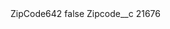 <?xml version="1.0" encoding="UTF-8"?>
<CustomMetadata xmlns="http://soap.sforce.com/2006/04/metadata" xmlns:xsi="http://www.w3.org/2001/XMLSchema-instance" xmlns:xsd="http://www.w3.org/2001/XMLSchema">
    <label>ZipCode642</label>
    <protected>false</protected>
    <values>
        <field>Zipcode__c</field>
        <value xsi:type="xsd:string">21676</value>
    </values>
</CustomMetadata>
